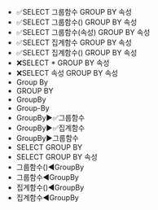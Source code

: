 ﻿- ✅SELECT 그룹함수 GROUP BY 속성
- ✅SELECT 그룹함수() GROUP BY 속성
- ✅SELECT 그룹함수(속성) GROUP BY 속성
- ✅SELECT 집계함수 GROUP BY 속성
- ✅SELECT 집계함수() GROUP BY 속성
- ❌SELECT * GROUP BY 속성
- ❌SELECT 속성 GROUP BY 속성
- Group By
- GROUP BY
- GroupBy
- Group-By
- GroupBy▶️✅그룹함수
- GroupBy▶️✅집계함수
- GroupBy▶️그룹함수
- SELECT GROUP BY
- SELECT GROUP BY 속성
- 그룹함수()◀️GroupBy
- 그룹함수◀️GroupBy
- 집계함수()◀️GroupBy
- 집계함수◀️GroupBy
